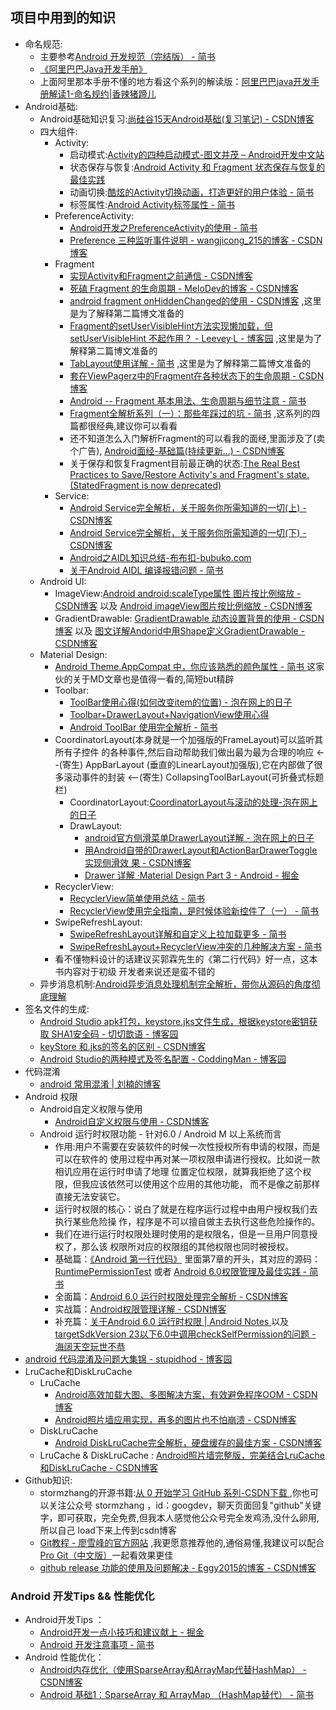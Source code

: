 ## 项目中用到的知识
* 命名规范:
  * 主要参考[Android 开发规范（完结版） - 简书](https://www.jianshu.com/p/45c1675bec69)
  * [《阿里巴巴Java开发手册》](https://yq.aliyun.com/articles/69327)
  * 上面阿里那本手册不懂的地方看这个系列的解读版：[阿里巴巴java开发手册解读1-命名规约|香辣猪蹄儿](http://yvshuo.me/blog/docs/alibaba/index.html)
* Android基础:
  * Android基础知识复习:[尚硅谷15天Android基础(复习笔记) - CSDN博客](http://blog.csdn.net/simplebam/article/details/70213167)
  * 四大组件:
     * Activity:
        * 启动模式:[Activity的四种启动模式-图文并茂 – Android开发中文站](http://www.androidchina.net/3173.html)
        * 状态保存与恢复:[Android Activity 和 Fragment 状态保存与恢复的最佳实践](https://www.jianshu.com/p/45cc7775a44b)
        * 动画切换:[酷炫的Activity切换动画，打造更好的用户体验 - 简书](https://www.jianshu.com/p/37e94f8b6f59)
        * 标签属性:[Android Activity标签属性 - 简书](https://www.jianshu.com/p/8598825222cc)
     * PreferenceActivity:
        * [Android开发之PreferenceActivity的使用 - 简书](https://www.jianshu.com/p/4a65f4a912c6)
        * [Preference 三种监听事件说明 - wangjicong_215的博客 - CSDN博客](http://blog.csdn.net/wangjicong_215/article/details/52209380)
     * Fragment
        * [实现Activity和Fragment之前通信 - CSDN博客](http://blog.csdn.net/xuxian361/article/details/75529810)
        * [死磕 Fragment 的生命周期 - MeloDev的博客 - CSDN博客](http://blog.csdn.net/MeloDev/article/details/53406019)
        * [android fragment onHiddenChanged的使用 - CSDN博客](http://blog.csdn.net/bzlj2912009596/article/details/62851537)
           ,这里是为了解释第二篇博文准备的
        * [Fragment的setUserVisibleHint方法实现懒加载，但
          setUserVisibleHint 不起作用？ - Leevey·L - 博客园](http://www.cnblogs.com/leevey/p/5678037.html)
          ,这里是为了解释第二篇博文准备的
        * [TabLayout使用详解 - 简书](https://www.jianshu.com/p/7f79b08f5afa)
          ,这里是为了解释第二篇博文准备的
        * [套在ViewPagerz中的Fragment在各种状态下的生命周期 - CSDN博客](http://blog.csdn.net/jemenchen/article/details/52645380)
        * [Android -- Fragment 基本用法、生命周期与细节注意 - 简书](https://www.jianshu.com/p/1ff18ec1fb6b)
        * [Fragment全解析系列（一）：那些年踩过的坑 - 简书](https://www.jianshu.com/p/d9143a92ad94)
          ,这系列的四篇都很经典,建议你可以看看
        * 还不知道怎么入门解析Fragment的可以看我的面经,里面涉及了(卖个广告),
          [Android面经-基础篇(持续更新...) - CSDN博客](http://blog.csdn.net/simplebam/article/details/77989675)
        * 关于保存和恢复Fragment目前最正确的状态:[The Real Best Practices to Save/Restore Activity's and Fragment's state. (StatedFragment is now deprecated)](https://inthecheesefactory.com/blog/fragment-state-saving-best-practices/en)
     * Service:
        * [Android Service完全解析，关于服务你所需知道的一切(上) - CSDN博客](http://blog.csdn.net/guolin_blog/article/details/11952435/)
        * [Android Service完全解析，关于服务你所需知道的一切(下) - CSDN博客](http://blog.csdn.net/guolin_blog/article/details/9797169)
        * [Android之AIDL知识总结-布布扣-bubuko.com](http://www.bubuko.com/infodetail-2041900.html)
        * [关于Android AIDL 编译报错问题 - 简书 ](https://www.jianshu.com/p/e5f591d94e80)
  * Android UI:
    * ImageView:[Android android:scaleType属性 图片按比例缩放 - CSDN博客](http://blog.csdn.net/CodeFarmerCXY/article/details/55215453)
      以及 [Android imageView图片按比例缩放 - CSDN博客 ](http://blog.csdn.net/hhbgk/article/details/8101676)
    * GradientDrawable: [GradientDrawable 动态设置背景的使用 - CSDN博客](http://blog.csdn.net/qq_35522272/article/details/60871677)
      以及 [图文详解Andorid中用Shape定义GradientDrawable - CSDN博客](http://blog.csdn.net/iispring/article/details/50437731)
  * Material Design:
    * [Android Theme.AppCompat 中，你应该熟悉的颜色属性 - 简书 ](https://www.jianshu.com/p/15c6397685a0)
      这家伙的关于MD文章也是值得一看的,简短but精辟
    * Toolbar:
        * [ToolBar使用心得(如何改变item的位置) - 泡在网上的日子](http://www.jcodecraeer.com/plus/view.php?aid=7667)
        * [Toolbar+DrawerLayout+NavigationView使用心得](http://www.jcodecraeer.com/a/anzhuokaifa/2017/0317/7694.html)
        * [Android ToolBar 使用完全解析 - 简书]( https://www.jianshu.com/p/ae0013a4f71a)
    * CoordinatorLayout(本身就是一个加强版的FrameLayout)可以监听其所有子控件
      的各种事件,然后自动帮助我们做出最为最为合理的响应 <--(寄生) AppBarLayout
      (垂直的LinearLayout加强版),它在内部做了很多滚动事件的封装
      <--(寄生) CollapsingToolBarLayout(可折叠式标题栏)
        * CoordinatorLayout:[CoordinatorLayout与滚动的处理-泡在网上的日子](http://www.jcodecraeer.com/a/anzhuokaifa/androidkaifa/2015/0717/3196.html)
        * DrawLayout:
          * [android官方侧滑菜单DrawerLayout详解 - 泡在网上的日子](http://www.jcodecraeer.com/a/anzhuokaifa/androidkaifa/2014/0925/1713.html)
          * [用Android自带的DrawerLayout和ActionBarDrawerToggle实现侧滑效
            果 - CSDN博客](http://blog.csdn.net/miyuexingchen/article/details/52232751)
          * [Drawer 详解 ·Material Design Part 3 - Android - 掘金](https://juejin.im/entry/5825c76d67f3560058d23657)
    * RecyclerView:
        * [RecyclerView简单使用总结 - 简书](https://www.jianshu.com/p/9b3949f7cb0f)
        * [RecyclerView使用完全指南，是时候体验新控件了（一） - 简书](https://www.jianshu.com/p/4fc6164e4709)
    * SwipeRefreshLayout:
        * [SwipeRefreshLayout详解和自定义上拉加载更多 - 简书 ](https://www.jianshu.com/p/d23b42b6360b)
        * [SwipeRefreshLayout+RecyclerView冲突的几种解决方案 - 简书](https://www.jianshu.com/p/34cbaddb668b)
    * 看不懂物料设计的话建议买郭霖先生的《第二行代码》好一点，这本书内容对于初级
      开发者来说还是蛮不错的
  * 异步消息机制:[Android异步消息处理机制完全解析，带你从源码的角度彻底理解](http://blog.csdn.net/guolin_blog/article/details/9991569)
* 签名文件的生成:
  * [Android Studio apk打包，keystore.jks文件生成，根据keystore密钥获取
    SHA1安全码 - 切切歆语 - 博客园 ](https://www.cnblogs.com/zhangqie/p/6439052.html)
  * [keyStore 和.jks的签名的区别 - CSDN博客 ](http://blog.csdn.net/wolfking0608/article/details/78888249)
  * [Android Studio的两种模式及签名配置 - CoddingMan - 博客园](http://www.cnblogs.com/details-666/p/keystore.html)
* 代码混淆
  * [android 常用混淆 | 刘楠的博客](http://ln0491.coding.me/2016/11/16/android-%E5%B8%B8%E7%94%A8%E6%B7%B7%E6%B7%86/)
* Android 权限
  * Android自定义权限与使用
    * [Android自定义权限与使用 - CSDN博客 ](http://blog.csdn.net/u014088294/article/details/51924223)
  * Android 运行时权限功能 - 针对6.0 / Android M 以上系统而言
    * 作用:用户不需要在安装软件的时候一次性授权所有申请的权限，而是可以在软件的
      使用过程中再对某一项权限申请进行授权。比如说一款相讥应用在运行时申请了地理
      位置定位权限，就算我拒绝了这个权限，但我应该依然可以使用这个应用的其他功能，
      而不是像之前那样直接无法安装它。
    * 运行时权限的核心：说白了就是在程序运行过程中由用户授权我们去执行某些危险操
      作，程序是不可以擅自做主去执行这些危险操作的。
    * 我们在进行运行时权限处理时使用的是权限名，但是一旦用户同意授权了，那么该
      权限所对应的权限组的其他权限也同时被授权。
    * 基础篇：[《Android 第一行代码》](http://www.ituring.com.cn/book/1841)
      里面第7章的开头，其对应的源码：[RuntimePermissionTest](https://github.com/guolindev/booksource/tree/master/chapter7/RuntimePermissionTest)
      或者 [Android 6.0权限管理及最佳实践 - 简书](https://www.jianshu.com/p/cdcbd3038902)
    * 全面篇：[Android 6.0 运行时权限处理完全解析 - CSDN博客 ](http://blog.csdn.net/lmj623565791/article/details/50709663)
    * 实战篇：[Android权限管理详解 - CSDN博客](http://blog.csdn.net/shangmingchao/article/details/70312824)
    * 补充篇：[关于Android 6.0 运行时权限 | Android Notes ](https://bxbxbai.github.io/2016/05/27/android-runtime-permission/)
             以及 [targetSdkVersion 23以下6.0中调用checkSelfPermission的问题 - 海阔天空玩世不恭](https://my.oschina.net/u/990728/blog/549914)
* [android 代码混淆及问题大集锦 - stupidhod - 博客园](https://www.cnblogs.com/stupidhod/p/5224754.html)
* LruCache和DiskLruCache
    * LruCache
      * [Android高效加载大图、多图解决方案，有效避免程序OOM - CSDN博客](http://blog.csdn.net/guolin_blog/article/details/9316683)
      * [Android照片墙应用实现，再多的图片也不怕崩溃 - CSDN博客](http://blog.csdn.net/guolin_blog/article/details/9526203)
    * DiskLruCache
      * [Android DiskLruCache完全解析，硬盘缓存的最佳方案 - CSDN博客](http://blog.csdn.net/guolin_blog/article/details/28863651)
    * LruCache & DiskLruCache : [Android照片墙完整版，完美结合LruCache和DiskLruCache - CSDN博客](http://blog.csdn.net/guolin_blog/article/details/34093441)
* Github知识:
    * stormzhang的开源书籍:[从 0 开始学习 GitHub 系列-CSDN下载 ](http://download.csdn.net/download/simplebam/9745564)
      ,你也可以关注公众号 stormzhang ，id：googdev，聊天页面回复"github"关键
      字，即可获取，完全免费,但我本人感觉他公众号完全发鸡汤,没什么卵用,所以自己
      load下来上传到csdn博客
    * [Git教程 - 廖雪峰的官方网站](https://www.liaoxuefeng.com/wiki/0013739516305929606dd18361248578c67b8067c8c017b000)
      ,我更愿意推荐他的,通俗易懂,我建议可以配合[Pro Git（中文版）](http://git.oschina.net/progit/)一起看效果更佳
    * [github release 功能的使用及问题解决 - Eggy2015的博客 - CSDN博客](http://blog.csdn.net/Eggy2015/article/details/52138751)


### Android 开发Tips && 性能优化
* Android开发Tips ：
  * [Android开发一点小技巧和建议献上 - 掘金](https://juejin.im/post/5a66bea86fb9a01caf378d33)
  * [Android 开发注意事项 - 简书](https://www.jianshu.com/p/0b40c02b6119)
* Android 性能优化：
  * [Android内存优化（使用SparseArray和ArrayMap代替HashMap） - CSDN博客 ](http://blog.csdn.net/u010687392/article/details/47809295)
  * [Android 基础1：SparseArray 和 ArrayMap （HashMap替代） - 简书 ](https://www.jianshu.com/p/38b3e72d6fea)

